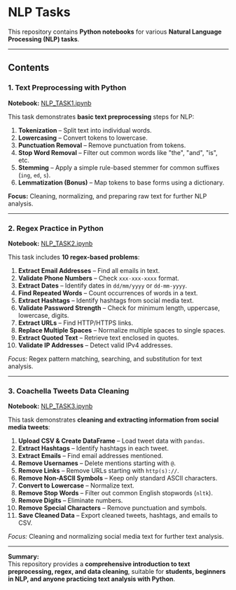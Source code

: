 # NLP Tasks

This repository contains **Python notebooks** for various **Natural Language Processing (NLP) tasks**.  

---

## Contents

### 1. Text Preprocessing with Python
**Notebook:** [NLP_TASK1.ipynb](https://github.com/sonamansuryan/NLP/blob/main/NLP_TASK1.ipynb)  

This task demonstrates **basic text preprocessing** steps for NLP:

1. **Tokenization** – Split text into individual words.  
2. **Lowercasing** – Convert tokens to lowercase.  
3. **Punctuation Removal** – Remove punctuation from tokens.  
4. **Stop Word Removal** – Filter out common words like "the", "and", "is", etc.  
5. **Stemming** – Apply a simple rule-based stemmer for common suffixes (`ing`, `ed`, `s`).  
6. **Lemmatization (Bonus)** – Map tokens to base forms using a dictionary.  

**Focus:** Cleaning, normalizing, and preparing raw text for further NLP analysis.

---

### 2. Regex Practice in Python
**Notebook:** [NLP_TASK2.ipynb](https://github.com/sonamansuryan/NLP/blob/main/NLP_TASK2.ipynb)  

This task includes **10 regex-based problems**:

1. **Extract Email Addresses** – Find all emails in text.  
2. **Validate Phone Numbers** – Check `xxx-xxx-xxxx` format.  
3. **Extract Dates** – Identify dates in `dd/mm/yyyy` or `dd-mm-yyyy`.  
4. **Find Repeated Words** – Count occurrences of words in a text.  
5. **Extract Hashtags** – Identify hashtags from social media text.  
6. **Validate Password Strength** – Check for minimum length, uppercase, lowercase, digits.  
7. **Extract URLs** – Find HTTP/HTTPS links.  
8. **Replace Multiple Spaces** – Normalize multiple spaces to single spaces.  
9. **Extract Quoted Text** – Retrieve text enclosed in quotes.  
10. **Validate IP Addresses** – Detect valid IPv4 addresses.  

*Focus:* Regex pattern matching, searching, and substitution for text analysis.

---

### 3. Coachella Tweets Data Cleaning
**Notebook:** [NLP_TASK3.ipynb](https://github.com/sonamansuryan/NLP/tree/main/NLP_TASK3)  

This task demonstrates **cleaning and extracting information from social media tweets**:

1. **Upload CSV & Create DataFrame** – Load tweet data with `pandas`.  
2. **Extract Hashtags** – Identify hashtags in each tweet.  
3. **Extract Emails** – Find email addresses mentioned.  
4. **Remove Usernames** – Delete mentions starting with `@`.  
5. **Remove Links** – Remove URLs starting with `http(s)://`.  
6. **Remove Non-ASCII Symbols** – Keep only standard ASCII characters.  
7. **Convert to Lowercase** – Normalize text.  
8. **Remove Stop Words** – Filter out common English stopwords (`nltk`).  
9. **Remove Digits** – Eliminate numbers.  
10. **Remove Special Characters** – Remove punctuation and symbols.  
11. **Save Cleaned Data** – Export cleaned tweets, hashtags, and emails to CSV.  

*Focus:* Cleaning and normalizing social media text for further text analysis.

---

**Summary:**  
This repository provides a **comprehensive introduction to text preprocessing, regex, and data cleaning**, suitable for **students, beginners in NLP, and anyone practicing text analysis with Python**.
